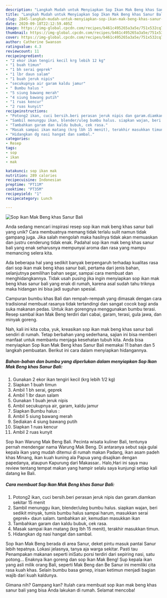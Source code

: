 ```yaml
---
description: "Langkah Mudah untuk Menyiapkan Sop Ikan Mak Beng khas Sanur Bali, Lezat Sekali"
title: "Langkah Mudah untuk Menyiapkan Sop Ikan Mak Beng khas Sanur Bali, Lezat Sekali"
slug: 2845-langkah-mudah-untuk-menyiapkan-sop-ikan-mak-beng-khas-sanur-bali-lezat-sekali
date: 2020-09-18T22:12:59.405Z
image: https://img-global.cpcdn.com/recipes/b461c495265a3a5e/751x532cq70/sop-ikan-mak-beng-khas-sanur-bali-foto-resep-utama.jpg
thumbnail: https://img-global.cpcdn.com/recipes/b461c495265a3a5e/751x532cq70/sop-ikan-mak-beng-khas-sanur-bali-foto-resep-utama.jpg
cover: https://img-global.cpcdn.com/recipes/b461c495265a3a5e/751x532cq70/sop-ikan-mak-beng-khas-sanur-bali-foto-resep-utama.jpg
author: Catherine Swanson
ratingvalue: 4.3
reviewcount: 11
recipeingredient:
- "2 ekor ikan tengiri kecil krg lebih 12 kg"
- "1 buah timun"
- "1 bh serai geprek"
- "1 lbr daun salam"
- "1 buah jeruk nipis"
- "secukupnya air garam kaldu jamur"
- " Bumbu halus "
- "5 siung bawang merah"
- "4 siung bawang putih"
- "1 ruas kencur"
- "2 ruas kunyit"
recipeinstructions:
- "Potong2 ikan, cuci bersih.beri perasan jeruk nipis dan garam.diamkan sekitar 15 menit"
- "Sambil menunggu ikan, blender/uleg bumbu halus. siapkan wajan, beri sedikit minyak, tumis bumbu halus sampai harum, masukkan serai geprek+ daun salam. tambahkan air, kemudian masukkan ikan"
- "Tambahkan garam dan kaldu bubuk, cek rasa."
- "Masak sampai ikan matang (krg lbh 15 menit), terakhir masukkan timun."
- "Hidangkan dg nasi hangat dan sambal."
categories:
- Resep
tags:
- sop
- ikan
- mak

katakunci: sop ikan mak 
nutrition: 289 calories
recipecuisine: Indonesian
preptime: "PT11M"
cooktime: "PT35M"
recipeyield: "1"
recipecategory: Lunch

---
```



![Sop Ikan Mak Beng khas Sanur Bali](https://img-global.cpcdn.com/recipes/b461c495265a3a5e/751x532cq70/sop-ikan-mak-beng-khas-sanur-bali-foto-resep-utama.jpg)

Anda sedang mencari inspirasi resep sop ikan mak beng khas sanur bali yang unik? Cara membuatnya memang tidak terlalu sulit namun tidak gampang juga. Jika salah mengolah maka hasilnya tidak akan memuaskan dan justru cenderung tidak enak. Padahal sop ikan mak beng khas sanur bali yang enak seharusnya mempunyai aroma dan rasa yang mampu memancing selera kita.

Ada beberapa hal yang sedikit banyak berpengaruh terhadap kualitas rasa dari sop ikan mak beng khas sanur bali, pertama dari jenis bahan, selanjutnya pemilihan bahan segar, sampai cara membuat dan menghidangkannya. Tidak usah pusing jika ingin menyiapkan sop ikan mak beng khas sanur bali yang enak di rumah, karena asal sudah tahu triknya maka hidangan ini bisa jadi suguhan spesial.

Campuran bumbu khas Bali dan rempah-rempah yang dimasak dengan cara tradisional membuat rasanya tidak tertandingi dan sangat cocok bagi anda suka makanan pedas. Untuk ikan gorengnya menggunakan bumbu terasi. Resep sambal ikan Mak Beng terdiri dari cabai, garam, terasi, gula jawa, dan minyak goreng.


Nah, kali ini kita coba, yuk, kreasikan sop ikan mak beng khas sanur bali sendiri di rumah. Tetap berbahan yang sederhana, sajian ini bisa memberi manfaat untuk membantu menjaga kesehatan tubuh kita. Anda bisa menyiapkan Sop Ikan Mak Beng khas Sanur Bali memakai 11 bahan dan 5 langkah pembuatan. Berikut ini cara dalam menyiapkan hidangannya.

<!--inarticleads1-->

##### Bahan-bahan dan bumbu yang diperlukan dalam menyiapkan Sop Ikan Mak Beng khas Sanur Bali:

1. Gunakan 2 ekor ikan tengiri kecil (krg lebih 1/2 kg)
1. Siapkan 1 buah timun
1. Ambil 1 bh serai, geprek
1. Ambil 1 lbr daun salam
1. Gunakan 1 buah jeruk nipis
1. Ambil secukupnya air, garam, kaldu jamur
1. Siapkan  Bumbu halus :
1. Ambil 5 siung bawang merah
1. Sediakan 4 siung bawang putih
1. Siapkan 1 ruas kencur
1. Ambil 2 ruas kunyit


Sop Ikan Warung Mak Beng Bali. Pecinta wisata kuliner Bali, tentunya pernah mendengar nama Warung Mak Beng. Di antaranya sebut saja gulai kepala ikan yang mudah ditemui di rumah makan Padang, ikan asam padeh khas Minang, ikan kuah kuning ala Papua yang disajikan dengan papedanya, ataupun Kapurung dari Makassar.. Halo,Hari ini saya mau review tentang tempat makan yang hampir selalu saya kunjungi setiap kali datang ke Bali. 

<!--inarticleads2-->

##### Cara membuat Sop Ikan Mak Beng khas Sanur Bali:

1. Potong2 ikan, cuci bersih.beri perasan jeruk nipis dan garam.diamkan sekitar 15 menit
1. Sambil menunggu ikan, blender/uleg bumbu halus. siapkan wajan, beri sedikit minyak, tumis bumbu halus sampai harum, masukkan serai geprek+ daun salam. tambahkan air, kemudian masukkan ikan
1. Tambahkan garam dan kaldu bubuk, cek rasa.
1. Masak sampai ikan matang (krg lbh 15 menit), terakhir masukkan timun.
1. Hidangkan dg nasi hangat dan sambal.


Sop Ikan Mak Beng berada di area Sanur, deket pintu masuk pantai Sanur lebih tepatnya. Lokasi jelasnya, tanya aja warga sekitar. Pasti tau Penampakan makanan seperti iniSatu porsi terdiri dari sepiring nasi, satu potong… Enaknya Ikan goreng dan sop Ikan Mak Beng! Sup kepala ikan yang asli milik orang Bali, seperti Mak Beng dan Be Sanur ini memiliki cita rasa kuah khas. Selain bumbu basa genep, irisan ketimun menjadi bagian wajib dari kuah kaldunya. 

Gimana nih? Gampang kan? Itulah cara membuat sop ikan mak beng khas sanur bali yang bisa Anda lakukan di rumah. Selamat mencoba!
